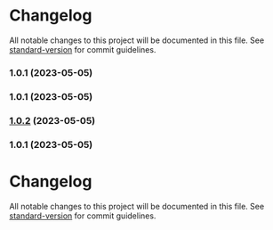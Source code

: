 # Changelog

All notable changes to this project will be documented in this file. See [standard-version](https://github.com/conventional-changelog/standard-version) for commit guidelines.

### 1.0.1 (2023-05-05)

### 1.0.1 (2023-05-05)

### [1.0.2](https://github.com/yochaubs/dispatcher-configurations/compare/1.0.1...1.0.2) (2023-05-05)

### 1.0.1 (2023-05-05)

# Changelog

All notable changes to this project will be documented in this file. See [standard-version](https://github.com/conventional-changelog/standard-version) for commit guidelines.